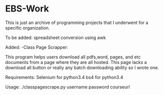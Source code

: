 # EBS-Work
This is just an archive of programming projects that I underwent for a specific organization.

To be added:
spreadsheet conversion using awk

Added:
-Class Page Scrapper:

This program helps users download all pdfs,word, pages, and etc documents from a page where they are all hosted. This page lacks a download all button or really any batch downloading ability so I wrote one.

Requirements:
Selenium for python3.4
bs4 for python3.4

Usage:
./classpagescrape.py username password courseurl